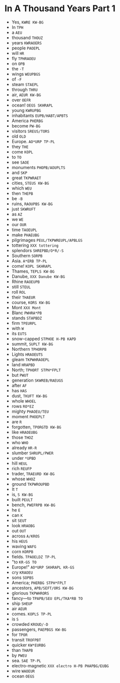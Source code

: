 # In A Thousand Years Part 1

* Yes, `KWRE KW-BG`
* In `TPH`
* a `AEU`
* thousand `THOUZ`
* years `KWRAOERS`
* people `PAOEPL`
* will `HR`
* fly `TPHRAOEU`
* on `OPB`
* the `-T`
* wings `WEUPBGS`
* of `-F`
* steam `STAEPL`
* through `THRU`
* air, `AEUR KW-BG`
* over `OEFR`
* ocean! `OEGS SKHRAPL`
* young `KWRUPBG`
* inhabitants `EUPB/HABT/APBTS`
* America `PHERBG`
* become `PW-BG`
* visitors `SREUS/TORS`
* old `OLD`
* Europe. `AO*URP TP-PL`
* they `THE`
* come `KOPL`
* to `TO`
* see `SAOE`
* monuments `PHOPB/AOUPLTS`
* and `SKP`
* great `TKPWRAET`
* cities, `STEUS KW-BG`
* which `WEU`
* then `THEPB`
* be `-B`
* ruins, `RAOUPBS KW-BG`
* just `SKWRUFT`
* as `AZ`
* we `WE`
* our `OUR`
* time `TAOEUPL`
* make `PHAEUBG`
* pilgrimages `PEUL/TKPWREUPL/APBLGS`
* tottering `XXX tottering`
* splendors `SHREPBD/O*R/-S`
* Southern `SORPB`
* Asia. `A*ERB TP-PL`
* come! `KOPL SKHRAPL`
* Thames, `TEPLS KW-BG`
* Danube, `XXX Danube KW-BG`
* Rhine `RAOEUPB`
* still `STEUL`
* roll `ROL`
* their `THAEUR`
* course, `KORS KW-BG`
* Mont `XXX Mont`
* Blanc `PWHRA*PB`
* stands `STAPBDZ`
* firm `TPEURPL`
* with `W`
* its `EUTS`
* snow-capped `STPHOE H-PB KAPD`
* summit, `SUPLT KW-BG`
* Northern `TPHORPB`
* Lights `HRAOEUTS`
* gleam `TKPWHRAOEPL`
* land `HRAPBD`
* North; `TPHORT STPH*FPLT`
* but `PWUT`
* generation `SKWREB/RAEUGS`
* after `AF`
* has `HAS`
* dust, `TKUFT KW-BG`
* whole `WHOEL`
* rows `RO*EZ`
* mighty `PHAOEU/TEU`
* moment `PHOEPLT`
* are `R`
* forgotten, `TPORGTD KW-BG`
* like `HRAOEUBG`
* those `THOZ`
* who `WHO`
* already `HR-R`
* slumber `SHRUPL/PWER`
* under `*UPBD`
* hill `HEUL`
* rich `REUFP`
* trader, `TRAEURD KW-BG`
* whose `WHOZ`
* ground `TKPWROUPBD`
* It `T`
* is, `S KW-BG`
* built `PEULT`
* bench, `PWEFRPB KW-BG`
* he `E`
* can `K`
* sit `SEUT`
* look `HRAOBG`
* out `OUT`
* across `A/KROS`
* his `HEUS`
* waving `WAFG`
* corn `KORPB`
* fields. `TPAOELDZ TP-PL`
* "to `KR-GS TO`
* Europe!" `AO*URP SKHRAPL KR-GS`
* cry `KRAOEU`
* sons `SOPBS`
* America; `PHERBG STPH*FPLT`
* ancestors, `APB/SEFT/ORS KW-BG`
* glorious `TKPWHRORS`
* fancy—to `TPAPB/SEU EPL/TKA*RB TO`
* ship `SHEUP`
* air `AEUR`
* comes. `KOPLS TP-PL`
* is `S`
* crowded `KROUD/-D`
* passengers, `PAEPBGS KW-BG`
* for `TPOR`
* transit `TROFPBT`
* quicker `KW*EURBG`
* than `THAPB`
* by `PWEU`
* sea. `SAE TP-PL`
* electro-magnetic `XXX electro H-PB PHAPBG/EUBG`
* wire `WAOEUR`
* ocean `OEGS`
